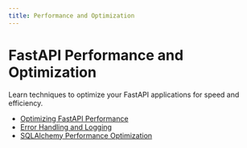 ```yaml
---
title: Performance and Optimization
---
```


# FastAPI Performance and Optimization

Learn techniques to optimize your FastAPI applications for speed and efficiency.

- [Optimizing FastAPI Performance](./optimizing-fastapi-performance.md)
- [Error Handling and Logging](./error-handling-and-logging.md)
- [SQLAlchemy Performance Optimization](./sqlalchemy-performance.md)
